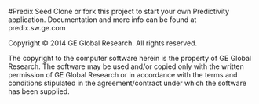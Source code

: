 #Predix Seed
Clone or fork this project to start your own Predictivity application. Documentation and more info can be found at predix.sw.ge.com


Copyright &copy; 2014 GE Global Research. All rights reserved.

The copyright to the computer software herein is the property of
GE Global Research. The software may be used and/or copied only
with the written permission of GE Global Research or in accordance
with the terms and conditions stipulated in the agreement/contract
under which the software has been supplied.
